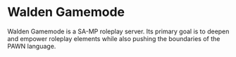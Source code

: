 # Walden Gamemode
Walden Gamemode is a SA-MP roleplay server. Its primary goal is to deepen and empower roleplay elements while also pushing the boundaries of the PAWN language.
